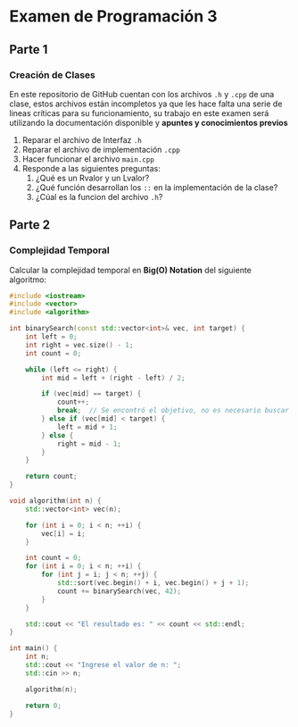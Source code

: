 # Examen de Programación 3

## Parte 1

### Creación de Clases

En este repositorio de GitHub cuentan con los archivos `.h` y `.cpp` de una clase, estos archivos están incompletos ya que les hace falta una serie de lineas críticas para su funcionamiento, su trabajo en este examen será utilizando la documentación disponible y **apuntes y conocimientos previos**

1. Reparar el archivo de Interfaz `.h`
2. Reparar el archivo de implementación `.cpp`
3. Hacer funcionar el archivo `main.cpp`
4. Responde a las siguientes preguntas:
     1. ¿Qué es un Rvalor y un Lvalor?
     2. ¿Qué función desarrollan los `::` en la implementación de la clase?
     3. ¿Cúal es la funcion del archivo `.h`?

## Parte 2

### Complejidad Temporal

Calcular la complejidad temporal en **Big(O) Notation** del siguiente algoritmo:

```cpp
#include <iostream>
#include <vector>
#include <algorithm>

int binarySearch(const std::vector<int>& vec, int target) {
    int left = 0;
    int right = vec.size() - 1;
    int count = 0;

    while (left <= right) {
        int mid = left + (right - left) / 2;

        if (vec[mid] == target) {
            count++;
            break;  // Se encontró el objetivo, no es necesario buscar más en este subconjunto.
        } else if (vec[mid] < target) {
            left = mid + 1;
        } else {
            right = mid - 1;
        }
    }

    return count;
}

void algorithm(int n) {
    std::vector<int> vec(n);

    for (int i = 0; i < n; ++i) {
        vec[i] = i;
    }

    int count = 0;
    for (int i = 0; i < n; ++i) {
        for (int j = i; j < n; ++j) {
            std::sort(vec.begin() + i, vec.begin() + j + 1);
            count += binarySearch(vec, 42);
        }
    }

    std::cout << "El resultado es: " << count << std::endl;
}

int main() {
    int n;
    std::cout << "Ingrese el valor de n: ";
    std::cin >> n;

    algorithm(n);

    return 0;
}
```

